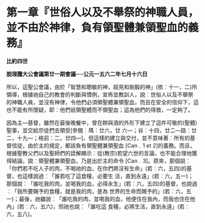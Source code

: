 # 第一章『世俗人以及不舉祭的神職人員，並不由於神律，負有領聖體兼領聖血的義務』


**比約四世**

**脫理騰大公會議第廿一期會議──公元一五六二年七月十六日**





所以，這聖公會議，由於「智慧和聰敏的神，超見和剛毅的神」(依︰十一，二)所領導，根據祂自己的教會的判斷與慣例，宣佈並教訓人，說︰世俗人以及不舉祭
的神職人員，並沒有神律，令他們必須領聖體兼領聖血，而且在安全的信仰下，這也不能有所懷疑，即︰他們祇領聖體而不領聖血；這為他們的得救，一定夠了。

因為主—基督，雖然在最後晚餐中，曾在餅與酒的外形下建立了這件可敬的(聖體)聖事，並交給宗徒們去領受[參閱︰瑪︰廿六，廿
六—；谷︰十四，廿二—路︰廿二，十九—；格前︰二，廿四—]，但這樣的建立與交付，並不意味著︰所有的基督信徒，由於主的規定，都該負有領聖體兼領聖血
[Can﹒1 et 
2]的義務。而且，根據聖教父們以及聖師們的詮解顯示︰從(教宗)若望六世的言論，也不能合理地獲得結論，說︰領聖體兼領聖血，乃是出於主的命令
[Can﹒3]。原來，那個說︰「你們若不吃人子的肉，不喝祂的血，在你們將沒有生命」(若︰六，五四)的基督，也這樣說過︰「誰若吃了這食糧，必要生
活，直到永遠」(若︰六，五一)；那個說︰「誰吃我的肉，並喝我的血，必得永生」(若︰六，五四)的基督，也說過︰「我所要賜予的食糧，就是我的肉，是為
世界的生命而賜予的」(若︰六，五一)；最後，祂雖說︰「誰吃我的肉，並喝我的血，他便住在我內，而我也住在他內」(若︰六，五六)，但祂也說︰「誰吃這
食糧，必將生活，直到永遠」(若︰六，五八)。

